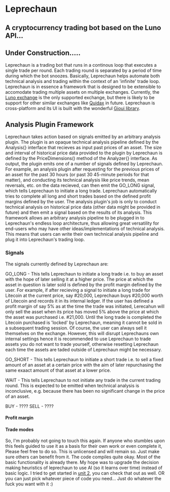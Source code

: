 # Leprechaun
## A cryptocurrency trading bot based on the Luno API...

## Under Construction.....

Leprechaun is a trading bot that runs in a continous loop that executes a single trade per round. Each trading round is separated by a period of time during which the bot snoozes. Basically, Leprechaun helps automate both technical analysis and trading within the context of an 'infinite' trade loop. Leprechaun is in essence a framework that is designed to be extensible to accomodate trading multiple assets on multiple exchanges. Currently, the [Luno exchange](https://luno.com/en/) is the only supported exchange, but there is likely to be support for other similar exchanges like [Quidax](https://quidax.com) in future. Leprechaun is cross-platform and its UI is built with the wonderful [Gioui library](https://gioui.org).

## Analysis Plugin Framework
Leprechaun takes action based on signals emitted by an arbitrary analysis plugin. The plugin is an opaque technical analysis pipeline defined by the Analysis{} interface that recieves as input past prices of an asset. The size and interval of historical price data provided to the plugin by Leprechaun is defined by the PriceDimensions() method of the Analyzer{} interface. As output, the plugin emits one of a number of signals defined by Leprechaun. For example, an analysis plugin after requesting for the previous prices of an asset for the past 30 hours (or past 30 45-minute periods for that matter), and conducting its technical analysis like price trends, mean reversals, etc. on the data recieved, can then emit the GO_LONG signal, which tells Leprechaun to initiate a long trade. Leprechaun automatically tries to complete all long and short trades based on the defined profit margins defined by the user. The analysis plugin's job is only to conduct technical analysis on historical price data (other data might be provided in future) and then emit a signal based on the results of its analysis. This framework allows an arbitrary analysis pipeline to be plugged in to Leprechaun's endless loop architecture, thus allowing great versatility for end-users who may have other ideas/implementations of technical analysis. This means that users can write their own technical analysis pipeline and plug it into Leprechaun's trading loop.

### Signals
The signals currently defined by Leprechaun are:

GO_LONG - This tells Leprechaun to initiate a long trade i.e. to buy an asset with the hope of later selling it at a higher price. The price at which the asset in question is later sold is defined by the profit margin defined by the user. For example, if after recieving a signal to initiate a long trade for Litecoin at the current price, say #20,000, Leprechaun buys #20,000 worth of Litecoin and records it in its internal ledger. If the user has defined a profit margin of say 5% as at the time the trade was initiated, Lerecahun will only sell the asset when its price has moved 5% above the price at which the asset was purchased i.e. #21,000. Until the long trade is completed the Litecoin purchased is 'locked' by Leprechaun, meaning it cannot be sold in a subsequent trading session. Of course, the user can always sell it themselves on the exchange. However, this will disrupt Leprechauns own internal settings hence it is recommended to use Leprechaun to trade assets you do not want to trade yourself, otherwise resetting Leprechaun each time the assets are taded outside of Leprechaun might be necessary.

GO_SHORT - This tells Leprechaun to initiate a short trade i.e. to sell a fixed amount of an asset at a certain price with the aim of later repurchasing the same exaact amount of that asset at a lower price.

WAIT - This tells Leprechaun to not initiate any trade in the current trading round. This is expected to be emitted when technical analysis is inconclusive, e.g. because there has been no significant change in the price of an asset.

BUY - ????
SELL - ????

#### Profit margin

#### Trade modes

So, I'm probably not going to touch this again. If anyone who stumbles upon this feels guided to use it as a basis for their own work or even complete it, Please feel free to do so. This is unlicensed and will remain so. Just make sure others can benefit from it. The code compiles quite okay. Most of the basic functionality is already there. My hope was to upgrade the decision making heuristics of leprechaun to use AI (so it learns over time) instead of basic logic. I tried to get started in [unit 2](https://www.github.com/michaellormann/unit2), you can check that out as well. OR you can just pick whatever piece of code you need... Just do whatever the fuck you want with it :)
